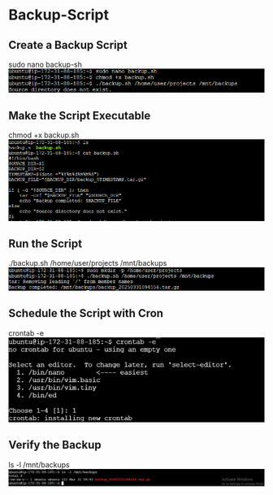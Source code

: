 # Backup-Script

## Create a Backup Script
sudo nano backup-sh
![new-script1](new-script1.PNG)

## Make the Script Executable
chmod +x backup.sh
![new-script2](new-script2.PNG)

## Run the Script
./backup.sh /home/user/projects /mnt/backups
![new-script3](new-script3.PNG)

## Schedule the Script with Cron
crontab -e
![new-script4](new-script4.PNG)

## Verify the Backup
ls -l /mnt/backups
![new-script5](new-script5.PNG)